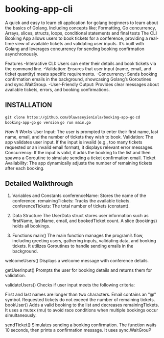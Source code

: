 # booking-app-cli
A quick and easy to learn cli application for golang beginners to learn about the basics of Golang. Including concepts like; Formatting, Go concurrency, Arrays, slices, structs, loops, conditional statements and final tests
The CLI Booking App allows users to book tickets for a conference, providing a real-time view of available tickets and validating user inputs. It’s built with Golang and leverages concurrency for sending booking confirmation asynchronously.

Features
-Interactive CLI: Users can enter their details and book tickets via the command line.
-Validation: Ensures that user input (name, email, and ticket quantity) meets specific requirements.
-Concurrency: Sends booking confirmation emails in the background, showcasing Golang’s Goroutines and sync.WaitGroup.
-User-Friendly Output: Provides clear messages about available tickets, errors, and booking confirmations.
## INSTALLATION
`git clone https://github.com/Oluwaseyieniola/booking-app-go`
`cd booking-app-go`
`go version`
`go run main.go`

*How It Works*
User Input: The user is prompted to enter their first name, last name, email, and the number of tickets they wish to book.
Validation: The app validates user input. If the input is invalid (e.g., too many tickets requested or an invalid email format), it displays relevant error messages.
Concurrency: If the input is valid, it adds the booking to the list and then spawns a Goroutine to simulate sending a ticket confirmation email.
Ticket Availability: The app dynamically adjusts the number of remaining tickets after each booking.



## Detailed Walkthrough
1. Variables and Constants
conferenceName: Stores the name of the conference.
remainingTickets: Tracks the available tickets.
conferenceTickets: The total number of tickets (constant).
2. Data Structure
The UserData struct stores user information such as firstName, lastName, email, and bookedTicket count. A slice (bookings) holds all bookings.

3. Functions
main()
The main function manages the program’s flow, including greeting users, gathering inputs, validating data, and booking tickets. It utilizes Goroutines to handle sending emails in the background.

welcomeUsers()
Displays a welcome message with conference details.

getUserInput()
Prompts the user for booking details and returns them for validation.

validateUsers()
Checks if user input meets the following criteria:

First and last names are longer than two characters.
Email contains an "@" symbol.
Requested tickets do not exceed the number of remaining tickets.
bookUser()
Adds a valid booking to the list and decreases remainingTickets. It uses a mutex (mu) to avoid race conditions when multiple bookings occur simultaneously.

sendTicket()
Simulates sending a booking confirmation. The function waits 10 seconds, then prints a confirmation message. It uses sync.WaitGrouP

